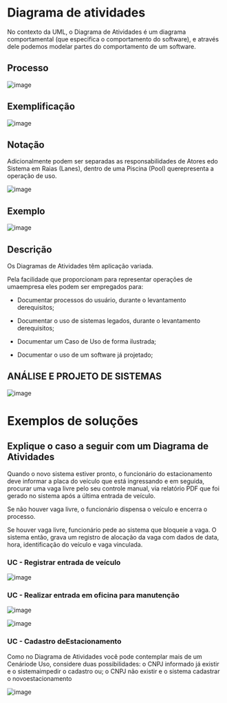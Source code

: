 # Diagrama de atividades

No contexto da UML, o Diagrama de Atividades é um diagrama comportamental (que especifica o comportamento do software), e através dele podemos modelar partes do comportamento de um software.

## Processo

![image](https://user-images.githubusercontent.com/62342894/188696351-4683d426-27be-402b-a1b0-43197fb0473c.png)

## Exemplificação

![image](https://user-images.githubusercontent.com/62342894/188696391-866eebed-47b8-4842-b85e-fe240a14c93f.png)

## Notação

Adicionalmente podem ser separadas as responsabilidades de Atores edo Sistema em Raias (Lanes), dentro de uma Piscina (Pool) querepresenta a operação de uso.

![image](https://user-images.githubusercontent.com/62342894/188696502-b62711ac-ce5e-4115-9daf-abe09943de61.png)

## Exemplo

![image](https://user-images.githubusercontent.com/62342894/188696531-4de75706-7ea9-42b5-94ae-1b7ed89c8652.png)

##  Descrição

Os Diagramas de Atividades têm aplicação variada.

Pela facilidade que proporcionam para representar operações de umaempresa eles podem ser empregados para:

- Documentar processos do usuário, durante o levantamento derequisitos;

- Documentar o uso de sistemas legados, durante o levantamento derequisitos;
- Documentar um Caso de Uso de forma ilustrada;
- Documentar o uso de um software já projetado;

## ANÁLISE E PROJETO DE SISTEMAS

![image](https://user-images.githubusercontent.com/62342894/188696701-8b6b59e4-8ee5-4957-b72f-64f87333f8f6.png)



# Exemplos de soluções

## Explique o caso a seguir com um Diagrama de Atividades

Quando o novo sistema estiver pronto, o funcionário do estacionamento deve informar a placa do veículo que está ingressando e em seguida, procurar uma vaga livre pelo seu controle manual, via relatório PDF que foi gerado no sistema após a última entrada de veículo.

Se não houver vaga livre, o funcionário dispensa o veículo e encerra o processo.

Se houver vaga livre, funcionário pede ao sistema que bloqueie a vaga. O sistema então, grava um registro de alocação da vaga com dados de data, hora, identificação do veículo e vaga vinculada.

### UC - Registrar entrada de veículo
![image](https://user-images.githubusercontent.com/62342894/188690719-402c15c6-ef0e-49d0-a033-97e2735c964f.png)

### UC - Realizar entrada em oficina para manutenção

![image](https://user-images.githubusercontent.com/62342894/188691469-a356f55f-80f0-4329-9c26-e488f65e0ed7.png)

![image](https://user-images.githubusercontent.com/62342894/188691508-59660bb8-6e67-41d7-b13a-5352a2b89927.png)

### UC - Cadastro deEstacionamento

Como no Diagrama de Atividades você pode contemplar mais de um Cenáriode Uso, considere duas possibilidades: o CNPJ informado já existir e o sistemaimpedir o cadastro ou; o CNPJ não existir e o sistema cadastrar o novoestacionamento

![image](https://user-images.githubusercontent.com/62342894/188691795-2871f46e-f074-4da9-99e1-4ac1b1d84793.png)




